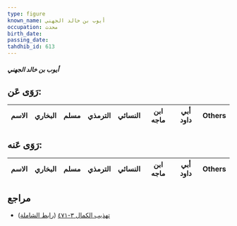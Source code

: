 ```yaml
---
type: figure
known_name: أيوب بن خالد الجهني
occupation: محدث
birth_date:
passing_date:
tahdhib_id: 613
---
```

##### أيوب بن خالد الجهني

## رَوَى عَن:
| الاسم | البخاري | مسلم | الترمذي | النسائي | ابن ماجه | أبي داود | Others |
| ----- | ------- | ---- | ------- | ------- | -------- | -------- | ------ |
## رَوَى عَنه:
| الاسم | البخاري | مسلم | الترمذي | النسائي | ابن ماجه | أبي داود | Others |
| ----- | ------- | ---- | ------- | ------- | -------- | -------- | ------ |
## مراجع
- [تهذيب الكمال ٣-٤٧١](obsidian://open?vault=Tahdhib-al-Kamal&file=Figures/٦١٣-أيوب%20بن%20خالد%20الجهني) ([رابط الشاملة](https://shamela.ws/book/3722/1485))